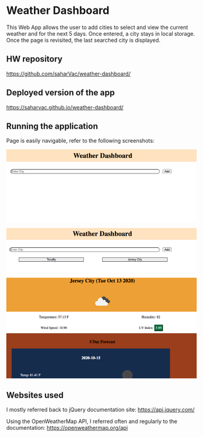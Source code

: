 # Weather Dashboard

This Web App allows the user to add cities to select and view the current weather and for the next 5 days. Once entered, a city stays in local storage. Once the page is revisited, the last searched city is displayed.

## HW repository

https://github.com/saharVac/weather-dashboard/

## Deployed version of the app

https://saharvac.github.io/weather-dashboard/

## Running the application

Page is easily navigable, refer to the following screenshots:

![screenshot](assets/1.png)

![screenshot](assets/2.png)

## Websites used

I mostly referred back to jQuery documentation site:
https://api.jquery.com/

Using the OpenWeatherMap API, I referred often and regularly to the documentation:
https://openweathermap.org/api
